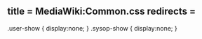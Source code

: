 title = MediaWiki:Common.css
redirects =
---

.user-show {
  display:none;
}
.sysop-show {
  display:none;
}